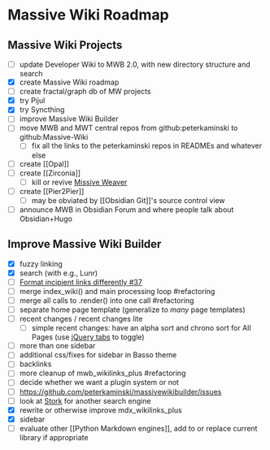 # Massive Wiki Roadmap

## Massive Wiki Projects

- [ ] update Developer Wiki to MWB 2.0, with new directory structure and search
- [x] create Massive Wiki roadmap
- [ ] create fractal/graph db of MW projects
- [x] try Pijul
- [x] try Syncthing
- [ ] improve Massive Wiki Builder
- [ ] move MWB and MWT central repos from github:peterkaminski to github:Massive-Wiki
	- [ ] fix all the links to the peterkaminski repos in READMEs and whatever else
- [ ] create [[Opal]]
- [ ] create [[Zirconia]]
	- [ ] kill or revive [Missive Weaver](https://github.com/peterkaminski/missive-weaver)
- [ ] create [[Pier2Pier]]
	- [ ] may be obviated by [[Obsidian Git]]'s source control view
- [ ] announce MWB in Obsidian Forum and where people talk about Obsidian+Hugo

## Improve Massive Wiki Builder

- [x] fuzzy linking
- [x] search (with e.g., Lunr)
- [ ] [Format incipient links differently #37](https://github.com/peterkaminski/massivewikibuilder/issues/37)
- [ ] merge index_wiki() and main processing loop #refactoring
- [ ] merge all calls to .render() into one call #refactoring
- [ ] separate home page template (generalize to _many_ page templates)
- [ ] recent changes / recent changes lite
	- [ ] simple recent changes: have an alpha sort and chrono sort for All Pages (use [jQuery tabs](https://jqueryui.com/tabs/) to toggle)
- [ ] more than one sidebar
- [ ] additional css/fixes for sidebar in Basso theme
- [ ] backlinks
- [ ] more cleanup of mwb_wikilinks_plus #refactoring
- [ ] decide whether we want a plugin system or not
- [ ] <https://github.com/peterkaminski/massivewikibuilder/issues>
- [ ] look at [Stork](https://stork-search.net/) for another search engine
- [x] rewrite or otherwise improve mdx_wikilinks_plus
- [x] sidebar
- [ ] evaluate other [[Python Markdown engines]], add to or replace current library if appropriate
